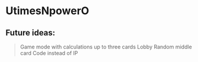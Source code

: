 # UtimesNpowerO
 
## Future ideas:
> Game mode with calculations up to three cards
> Lobby
> Random middle card
> Code instead of IP
